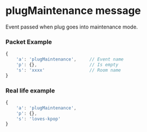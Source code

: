 # plugMaintenance message

Event passed when plug goes into maintenance mode.

### Packet Example

```js
{
    'a': 'plugMaintenance',     // Event name
    'p': {},                    // Is empty
    's': 'xxxx'                 // Room name
}
```
### Real life example
```js
{
    'a': 'plugMaintenance',
    'p': {},
    's': 'loves-kpop'
}
```